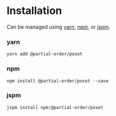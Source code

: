# Installation

Can be managed using
[yarn](https://yarnpkg.com/en/docs),
[npm](https://docs.npmjs.com),
or [jspm](https://jspm.org/docs).


### yarn
```terminal
yarn add @partial-order/poset
```

### npm
```terminal
npm install @partial-order/poset --save
```

### jspm
```terminal
jspm install npm:@partial-order/poset
```
